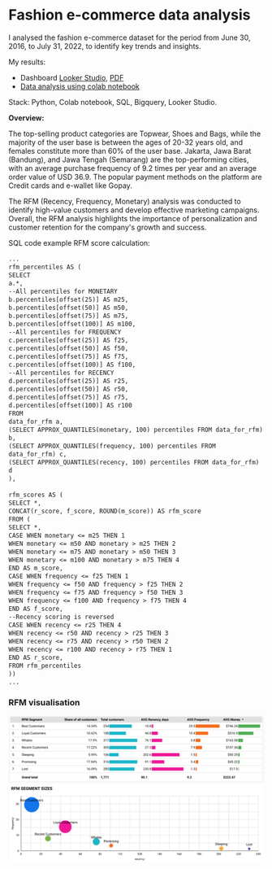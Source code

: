 # Fashion e-commerce data analysis
I analysed the fashion e-commerce dataset for the period from June 30, 2016, to July 31, 2022, to identify key trends and insights. 

My results:
- Dashboard [Looker Studio](https://lookerstudio.google.com/s/sz8iHaF3ZJM), [PDF](https://github.com/uzhegovaelena/ecommerce_analysis/blob/main/Fashion_e-commerce_analysis.pdf)
- [Data analysis using colab notebook](https://github.com/uzhegovaelena/ecommerce_analysis/blob/main/e_commerce.ipynb)

Stack: Python, Colab notebook, SQL, Bigquery, Looker Studio.

**Overview:**

The top-selling product categories are Topwear, Shoes and Bags, while the majority of the user base is between the ages of 20-32 years old, and females constitute more than 60% of the user base. Jakarta, Jawa Barat (Bandung), and Jawa Tengah (Semarang) are the top-performing cities, with an average purchase frequency of 9.2 times per year and an average order value of USD 36.9. The popular payment methods on the platform are Credit cards and e-wallet like Gopay.

The RFM (Recency, Frequency, Monetary) analysis was conducted to identify high-value customers and develop effective marketing campaigns. Overall, the RFM analysis highlights the importance of personalization and customer retention for the company's growth and success.



SQL code example RFM score calculation:
```
...
rfm_percentiles AS (
SELECT
a.*,
--All percentiles for MONETARY
b.percentiles[offset(25)] AS m25,
b.percentiles[offset(50)] AS m50,
b.percentiles[offset(75)] AS m75,
b.percentiles[offset(100)] AS m100,
--All percentiles for FREQUENCY
c.percentiles[offset(25)] AS f25,
c.percentiles[offset(50)] AS f50,
c.percentiles[offset(75)] AS f75,
c.percentiles[offset(100)] AS f100,
--All percentiles for RECENCY
d.percentiles[offset(25)] AS r25,
d.percentiles[offset(50)] AS r50,
d.percentiles[offset(75)] AS r75,
d.percentiles[offset(100)] AS r100
FROM
data_for_rfm a,
(SELECT APPROX_QUANTILES(monetary, 100) percentiles FROM data_for_rfm) b,
(SELECT APPROX_QUANTILES(frequency, 100) percentiles FROM data_for_rfm) c,
(SELECT APPROX_QUANTILES(recency, 100) percentiles FROM data_for_rfm) d
),

rfm_scores AS (
SELECT *,
CONCAT(r_score, f_score, ROUND(m_score)) AS rfm_score
FROM (
SELECT *,
CASE WHEN monetary <= m25 THEN 1
WHEN monetary <= m50 AND monetary > m25 THEN 2
WHEN monetary <= m75 AND monetary > m50 THEN 3
WHEN monetary <= m100 AND monetary > m75 THEN 4
END AS m_score,
CASE WHEN frequency <= f25 THEN 1
WHEN frequency <= f50 AND frequency > f25 THEN 2
WHEN frequency <= f75 AND frequency > f50 THEN 3
WHEN frequency <= f100 AND frequency > f75 THEN 4
END AS f_score,
--Recency scoring is reversed
CASE WHEN recency <= r25 THEN 4
WHEN recency <= r50 AND recency > r25 THEN 3
WHEN recency <= r75 AND recency > r50 THEN 2
WHEN recency <= r100 AND recency > r75 THEN 1
END AS r_score,
FROM rfm_percentiles
))
...

```
### RFM visualisation
![Link](https://github.com/uzhegovaelena/ecommerce_analysis/blob/main/RFM%20table.png)
![Link](https://github.com/uzhegovaelena/ecommerce_analysis/blob/main/RFM%20analysis.png)

